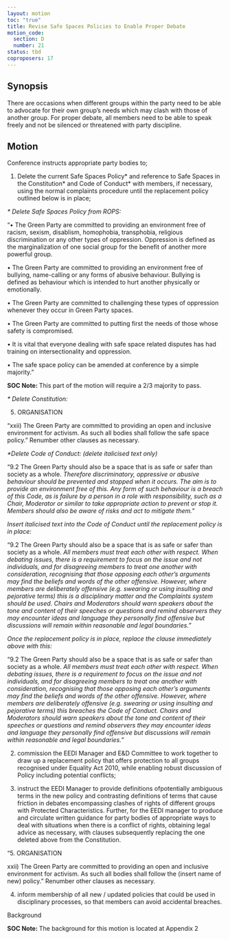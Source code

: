 ```yaml
---
layout: motion
toc: "true"
title: Revise Safe Spaces Policies to Enable Proper Debate
motion_code:
  section: D
  number: 21
status: tbd
coproposers: 17
---
```

## Synopsis

There are occasions when different groups within the party need to be able to advocate for their own group’s needs which may clash with those of another group. For proper debate, all members need to be able to speak freely and not be silenced or threatened with party discipline.

## Motion

Conference instructs appropriate party bodies to;

1. Delete the current Safe Spaces Policy\* and reference to Safe Spaces in the Constitution\* and Code of Conduct* with members, if necessary, using the normal complaints procedure until the replacement policy outlined below is in place;

*\* Delete Safe Spaces Policy from ROPS:*

“• The Green Party are committed to providing an environment free of racism, sexism, disablism, homophobia, transphobia, religious discrimination or any other types of oppression. Oppression is defined as the marginalization of one social group for the benefit of another more powerful group.

• The Green Party are committed to providing an environment free of bullying, name-calling or any forms of abusive behaviour. Bullying is defined as behaviour which is intended to hurt another physically or emotionally.

• The Green Party are committed to challenging these types of oppression whenever they occur in Green Party spaces.

• The Green Party are committed to putting first the needs of those whose safety is compromised.

• It is vital that everyone dealing with safe space related disputes has had training on intersectionality and oppression.

• The safe space policy can be amended at conference by a simple majority.”

<p class="alert d-inline-block alert-primary"><strong>SOC Note: </strong> This part of the motion will require a 2/3 majority to pass.</p>

*\* Delete Constitution:*

5. ORGANISATION

“xxii) The Green Party are committed to providing an open and inclusive environment for activism. As such all bodies shall follow the safe space policy.” Renumber other clauses as necessary.

*\*Delete Code of Conduct: (delete italicised text only)*

“9.2 The Green Party should also be a space that is as safe or safer than society as a whole. *Therefore discriminatory, oppressive or abusive behaviour should be prevented and stopped when it occurs. The aim is to provide an environment free of this. Any form of such behaviour is a breach of this Code, as is failure by a person in a role with responsibility, such as a Chair, Moderator or similar to take appropriate action to prevent or stop it. Members should also be aware of risks and act to mitigate them.”*

*Insert italicised text into the Code of Conduct until the replacement policy is in place:*

“9.2 The Green Party should also be a space that is as safe or safer than society as a whole. *All members must treat each other with respect. When debating issues, there is a requirement to focus on the issue and not individuals, and for disagreeing members to treat one another with consideration, recognising that those opposing each other’s arguments may find the beliefs and words of the other offensive. However, where members are deliberately offensive (e.g. swearing or using insulting and pejorative terms) this is a disciplinary matter and the Complaints system should be used. Chairs and Moderators should warn speakers about the tone and content of their speeches or questions and remind observers they may encounter ideas and language they personally find offensive but discussions will remain within reasonable and legal boundaries.”*

*Once the replacement policy is in place, replace the clause immediately above with this:*

“9.2 The Green Party should also be a space that is as safe or safer than society as a whole. *All members must treat each other with respect. When debating issues, there is a requirement to focus on the issue and not individuals, and for disagreeing members to treat one another with consideration, recognising that those opposing each other’s arguments may find the beliefs and words of the other offensive. However, where members are deliberately offensive (e.g. swearing or using insulting and pejorative terms) this breaches the Code of Conduct. Chairs and Moderators should warn speakers about the tone and content of their speeches or questions and remind observers they may encounter ideas and language they personally find offensive but discussions will remain within reasonable and legal boundaries.”*

2. commission the EEDI Manager and E&D Committee to work together to draw up a replacement policy that offers protection to all groups recognised under Equality Act 2010, while enabling robust discussion of Policy including potential conflicts;

3. instruct the EEDI Manager to provide definitions ofpotentially ambiguous terms in the new policy and contrasting definitions of terms that cause friction in debates encompassing clashes of rights of different groups with Protected Characteristics. Further, for the EEDI manager to produce and circulate written guidance for party bodies of appropriate ways to deal with situations when there is a conflict of rights, obtaining legal advice as necessary, with clauses subsequently replacing the one deleted above from the Constitution.

“5. ORGANISATION

xxii) The Green Party are committed to providing an open and inclusive environment for activism. As such all bodies shall follow the (insert name of new) policy.” Renumber other clauses as necessary.

4. inform membership of all new / updated policies that could be used in disciplinary processes, so that members can avoid accidental breaches.

Background

<p class="alert d-inline-block alert-primary"><strong>SOC Note: </strong> The background for this motion is located at Appendix 2</p>